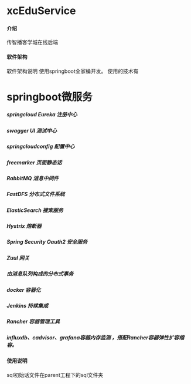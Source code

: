 # xcEduService

#### 介绍
传智播客学城在线后端

#### 软件架构
软件架构说明
使用springboot全家桶开发。
使用的技术有
# springboot微服务
##### springcloud Eureka 注册中心
##### swagger UI 测试中心
##### springcloudconfig 配置中心
##### freemarker 页面静态话
##### RabbitMQ 消息中间件
##### FastDFS 分布式文件系统
##### ElasticSearch 搜索服务
##### Hystrix 熔断器
##### Spring Security Oauth2 安全服务
##### Zuul 网关
##### 由消息队列构成的分布式事务
##### docker 容器化
##### Jenkins 持续集成
##### Rancher 容器管理工具
##### influxdb、cadvisor、grafana容器内存监测 ，搭配Rancher容器弹性扩容缩容。




#### 使用说明

sql初始话文件在parent工程下的sql文件夹

